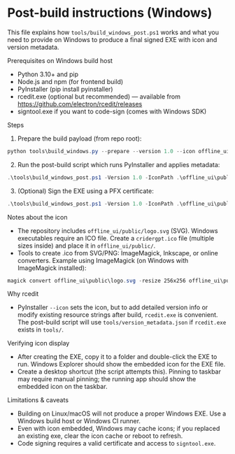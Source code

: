 # Post-build instructions (Windows)

This file explains how `tools/build_windows_post.ps1` works and what you need to provide on Windows to produce a final signed EXE with icon and version metadata.

Prerequisites on Windows build host
- Python 3.10+ and pip
- Node.js and npm (for frontend build)
- PyInstaller (pip install pyinstaller)
- rcedit.exe (optional but recommended) — available from https://github.com/electron/rcedit/releases
- signtool.exe if you want to code-sign (comes with Windows SDK)

Steps
1. Prepare the build payload (from repo root):

```powershell
python tools\build_windows.py --prepare --version 1.0 --icon offline_ui\public\cridergpt.ico
```

2. Run the post-build script which runs PyInstaller and applies metadata:

```powershell
.\tools\build_windows_post.ps1 -Version 1.0 -IconPath .\offline_ui\public\cridergpt.ico
```

3. (Optional) Sign the EXE using a PFX certificate:

```powershell
.\tools\build_windows_post.ps1 -Version 1.0 -IconPath .\offline_ui\public\cridergpt.ico -CertPath C:\path\to\cert.pfx -CertPassword 'yourpass'
```

Notes about the icon
- The repository includes `offline_ui/public/logo.svg` (SVG). Windows executables require an ICO file. Create a `cridergpt.ico` file (multiple sizes inside) and place it in `offline_ui/public/`.
- Tools to create .ico from SVG/PNG: ImageMagick, Inkscape, or online converters. Example using ImageMagick (on Windows with ImageMagick installed):

```powershell
magick convert offline_ui\public\logo.svg -resize 256x256 offline_ui\public\cridergpt.ico
```

Why rcedit
- PyInstaller `--icon` sets the icon, but to add detailed version info or modify existing resource strings after build, `rcedit.exe` is convenient. The post-build script will use `tools/version_metadata.json` if `rcedit.exe` exists in `tools/`.

Verifying icon display
- After creating the EXE, copy it to a folder and double-click the EXE to run. Windows Explorer should show the embedded icon for the EXE file.
- Create a desktop shortcut (the script attempts this). Pinning to taskbar may require manual pinning; the running app should show the embedded icon on the taskbar.

Limitations & caveats
- Building on Linux/macOS will not produce a proper Windows EXE. Use a Windows build host or Windows CI runner.
- Even with icon embedded, Windows may cache icons; if you replaced an existing exe, clear the icon cache or reboot to refresh.
- Code signing requires a valid certificate and access to `signtool.exe`.
